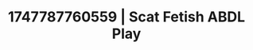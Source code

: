 ---
categories:
- Flushed cheeks
- Hands in hair
- Breath play
- Hog tying
- Safe for work
image: /assets/images/1747787760559.jpg
layout: post
seo:
  description: Featured content with high-quality Scat Fetish, ABDL Play. HD images
    available.
  keywords: Scat Fetish, ABDL Play
  og_image: /assets/images/1747787760559.jpg
  schema_type: VisualArtwork
tags:
- ABDL Play
- '#1747787760559'
- Scat Fetish
title: 1747787760559 | Scat Fetish ABDL Play
---